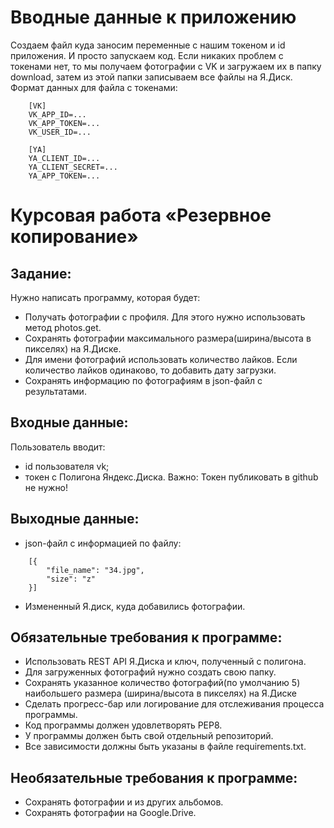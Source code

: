 # Вводные данные к приложению
Создаем файл куда заносим переменные с нашим токеном и id приложения. И просто запускаем код. Если никаких проблем с токенами нет, то мы получаем фотографии с VK и загружаем их в папку download, затем из этой папки записываем все файлы на Я.Диск.
Формат данных для файла с токенами:
```
    [VK]
    VK_APP_ID=...
    VK_APP_TOKEN=...
    VK_USER_ID=...
    
    [YA]
    YA_CLIENT_ID=...
    YA_CLIENT_SECRET=...
    YA_APP_TOKEN=...
```


# Курсовая работа «Резервное копирование»

## Задание:
Нужно написать программу, которая будет:
- Получать фотографии с профиля. Для этого нужно использовать метод photos.get.
- Сохранять фотографии максимального размера(ширина/высота в пикселях) на Я.Диске.
- Для имени фотографий использовать количество лайков. Если количество лайков одинаково, то добавить дату загрузки.
- Сохранять информацию по фотографиям в json-файл с результатами.

## Входные данные:
Пользователь вводит:
- id пользователя vk;
- токен с Полигона Яндекс.Диска. Важно: Токен публиковать в github не нужно!

## Выходные данные:
- json-файл с информацией по файлу:

```
    [{
        "file_name": "34.jpg",
        "size": "z"
    }]
```

- Измененный Я.диск, куда добавились фотографии.

## Обязательные требования к программе:
- Использовать REST API Я.Диска и ключ, полученный с полигона.
- Для загруженных фотографий нужно создать свою папку.
- Сохранять указанное количество фотографий(по умолчанию 5) наибольшего размера (ширина/высота в пикселях) на Я.Диске
- Сделать прогресс-бар или логирование для отслеживания процесса программы.
- Код программы должен удовлетворять PEP8.
- У программы должен быть свой отдельный репозиторий.
- Все зависимости должны быть указаны в файле requiremеnts.txt.

## Необязательные требования к программе:
- Сохранять фотографии и из других альбомов.
- Сохранять фотографии на Google.Drive.